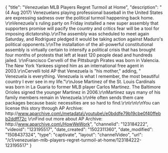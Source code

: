 {
    "title": "Venezuelan MLB Players Regret Turmoil at Home",
    "description": "(4 Aug 2017) Venezuelans playing professional baseball in the United States are expressing sadness over the political turmoil happening back home. \r\nVenezuela's ruling party on Friday installed a new super assembly that supporters promise will pacify the country and critics fear will be a tool for imposing dictatorship.\r\nThe assembly was scheduled to meet again Saturday, and Rodriguez pledged it would be taking action against Maduro's political opponents.\r\nThe installation of the all-powerful constitutional assembly is virtually certain to intensify a political crisis that has brought four months of protests that left at least 120 people dead and hundreds jailed. \r\nFrancisco Cervelli of the Pittsburgh Pirates was born in Valencia. The New York Yankees signed him as an international free agent in 2003.\r\nCervelli told AP that Venezuela is \"his mother,\" adding, \" Venezuela is everything. Venezuela is what I remember, the most beautiful country I ever see in my life.\"\r\nJose Martinez of the St. Louis Cardinals was born in La Guaria to former MLB player Carlos Martinez. The Baltimore Orioles signed the younger Martinez in 2006.\r\nMartinez says many of his family members remain in Venezuela.\r\nHe often sends them care packages because basic necessities are so hard to find.\r\n\r\n\r\nYou can license this story through AP Archive: http:\/\/www.aparchive.com\/metadata\/youtube\/e0bddfe79b19cbe0f40ffebb2ddff72c \r\nFind out more about AP Archive: http:\/\/www.aparchive.com\/HowWeWork",
    "channelid": "123184222",
    "videoid": "123195517",
    "date_created": "1502311360",
    "date_modified": "1508437324",
    "type": "captivate",
    "layout": "channelVideo",
    "url": "\/c1\/venezuelan-mlb-players-regret-turmoil-at-home\/123184222-123195517"
}